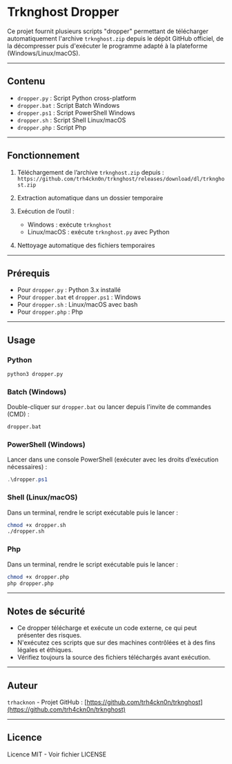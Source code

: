 # Trknghost Dropper

Ce projet fournit plusieurs scripts "dropper" permettant de télécharger automatiquement l'archive `trknghost.zip` depuis le dépôt GitHub officiel, de la décompresser puis d'exécuter le programme adapté à la plateforme (Windows/Linux/macOS).

---

## Contenu

- `dropper.py` : Script Python cross-platform  
- `dropper.bat` : Script Batch Windows  
- `dropper.ps1` : Script PowerShell Windows  
- `dropper.sh` : Script Shell Linux/macOS
- `dropper.php` : Script Php

---

## Fonctionnement

1. Téléchargement de l’archive `trknghost.zip` depuis :  
   `https://github.com/trh4ckn0n/trknghost/releases/download/dl/trknghost.zip`

2. Extraction automatique dans un dossier temporaire

3. Exécution de l’outil :  
   - Windows : exécute `trknghost`  
   - Linux/macOS : exécute `trknghost.py` avec Python

4. Nettoyage automatique des fichiers temporaires

---

## Prérequis

- Pour `dropper.py` : Python 3.x installé  
- Pour `dropper.bat` et `dropper.ps1` : Windows  
- Pour `dropper.sh` : Linux/macOS avec bash
- Pour `dropper.php` : Php 

---

## Usage

### Python

```bash
python3 dropper.py
```

### Batch (Windows)

Double-cliquer sur `dropper.bat` ou lancer depuis l'invite de commandes (CMD) :

```cmd
dropper.bat
```

### PowerShell (Windows)

Lancer dans une console PowerShell (exécuter avec les droits d’exécution nécessaires) :

```powershell
.\dropper.ps1
```

### Shell (Linux/macOS)

Dans un terminal, rendre le script exécutable puis le lancer :

```bash
chmod +x dropper.sh
./dropper.sh
```

### Php

Dans un terminal, rendre le script exécutable puis le lancer :

```bash
chmod +x dropper.php
php dropper.php
```

---

## Notes de sécurité

- Ce dropper télécharge et exécute un code externe, ce qui peut présenter des risques.  
- N'exécutez ces scripts que sur des machines contrôlées et à des fins légales et éthiques.  
- Vérifiez toujours la source des fichiers téléchargés avant exécution.

---

## Auteur

`trhacknon` - Projet GitHub : [https://github.com/trh4ckn0n/trknghost](https://github.com/trh4ckn0n/trknghost)

---

## Licence

Licence MIT - Voir fichier LICENSE
